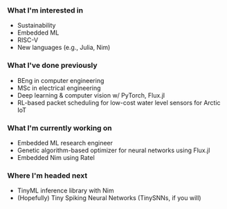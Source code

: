 ### What I'm interested in
<!-- talk about interests, particularly technical -->
* Sustainability
* Embedded ML
* RISC-V
* New languages (e.g., Julia, Nim)

### What I've done previously
* BEng in computer engineering
* MSc in electrical engineering
* Deep learning & computer vision w/ PyTorch, Flux.jl
* RL-based packet scheduling for low-cost water level sensors for Arctic IoT

### What I'm currently working on
<!-- talk about current projects, studies, goals -->
* Embedded ML research engineer
* Genetic algorithm-based optimizer for neural networks using Flux.jl
* Embedded Nim using Ratel

### Where I'm headed next
<!-- talk about upcoming job, grad school, projects, studies, long-term... -->
* TinyML inference library with Nim
* (Hopefully) Tiny Spiking Neural Networks (TinySNNs, if you will)
